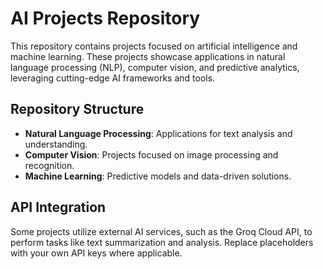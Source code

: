 
# AI Projects Repository

This repository contains projects focused on artificial intelligence and machine learning. These projects showcase applications in natural language processing (NLP), computer vision, and predictive analytics, leveraging cutting-edge AI frameworks and tools.

## Repository Structure
- **Natural Language Processing**: Applications for text analysis and understanding.
- **Computer Vision**: Projects focused on image processing and recognition.
- **Machine Learning**: Predictive models and data-driven solutions.

## API Integration
Some projects utilize external AI services, such as the Groq Cloud API, to perform tasks like text summarization and analysis. Replace placeholders with your own API keys where applicable.

